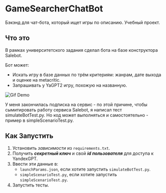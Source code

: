 # GameSearcherChatBot
Бэкэнд для чат-бота, который ищет игры по описанию. Учебный проект. 
## Что это

В рамках университетского задания сделал бота на базе конструктора Salebot.

Бот может:
- Искать игру в базе данных по трём критериям: жанрам, дате выхода и оценке на metacritic.
- Запрашивать у YaGPT2 игру, похожую на названную.

![Gif Demo]([https://media.giphy.com/media/vFKqnCdLPNOKc/giphy.gif](https://github.com/Corvuvr/GameSearcherChatBot/blob/main/Files/demo.gif))

У меня закончилась подписка на сервис - по этой причине, 
чтобы сымитировать работу сервиса Salebot, я написал тест simulateBotTest.py.
Но код может выполняться и самостоятельно - пример в simpleScenarioTest.py.

## Как Запустить

1. Установить _зависимости_ из `requirements.txt`.
2. Получить ___секретный ключ___ и свой ___id пользователя___ для доступа к YandexGPT.
3. Ввести эти данные в:
	- `launchParams.json`, если хотите запустить `simulateBotTest.py`.
	- `simpleScenarioTest.py`, если хотите запустить `simpleScenarioTest.py`.
1. Запустить тесты.
